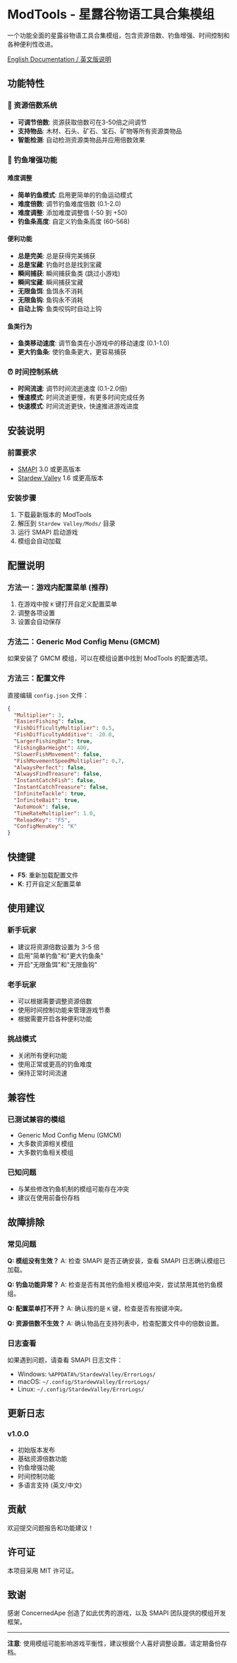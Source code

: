 # ModTools - 星露谷物语工具合集模组

一个功能全面的星露谷物语工具合集模组，包含资源倍数、钓鱼增强、时间控制和各种便利性改进。

[English Documentation / 英文版说明](README.md)

## 功能特性

### 🎯 资源倍数系统
- **可调节倍数**: 资源获取倍数可在3-50倍之间调节
- **支持物品**: 木材、石头、矿石、宝石、矿物等所有资源类物品
- **智能检测**: 自动检测资源类物品并应用倍数效果

### 🎣 钓鱼增强功能
#### 难度调整
- **简单钓鱼模式**: 启用更简单的钓鱼运动模式
- **难度倍数**: 调节钓鱼难度倍数 (0.1-2.0)
- **难度调整**: 添加难度调整值 (-50 到 +50)
- **钓鱼条高度**: 自定义钓鱼条高度 (60-568)

#### 便利功能
- **总是完美**: 总是获得完美捕获
- **总是宝藏**: 钓鱼时总是找到宝藏
- **瞬间捕获**: 瞬间捕获鱼类 (跳过小游戏)
- **瞬间宝藏**: 瞬间捕获宝藏
- **无限鱼饵**: 鱼饵永不消耗
- **无限鱼钩**: 鱼钩永不消耗
- **自动上钩**: 鱼类咬钩时自动上钩

#### 鱼类行为
- **鱼类移动速度**: 调节鱼类在小游戏中的移动速度 (0.1-1.0)
- **更大钓鱼条**: 使钓鱼条更大，更容易捕获

### ⏰ 时间控制系统
- **时间流速**: 调节时间流逝速度 (0.1-2.0倍)
- **慢速模式**: 时间流逝更慢，有更多时间完成任务
- **快速模式**: 时间流逝更快，快速推进游戏进度

## 安装说明

### 前置要求
- [SMAPI](https://smapi.io/) 3.0 或更高版本
- [Stardew Valley](https://www.stardewvalley.net/) 1.6 或更高版本

### 安装步骤
1. 下载最新版本的 ModTools
2. 解压到 `Stardew Valley/Mods/` 目录
3. 运行 SMAPI 启动游戏
4. 模组会自动加载

## 配置说明

### 方法一：游戏内配置菜单 (推荐)
1. 在游戏中按 `K` 键打开自定义配置菜单
2. 调整各项设置
3. 设置会自动保存

### 方法二：Generic Mod Config Menu (GMCM)
如果安装了 GMCM 模组，可以在模组设置中找到 ModTools 的配置选项。

### 方法三：配置文件
直接编辑 `config.json` 文件：
```json
{
  "Multiplier": 3,
  "EasierFishing": false,
  "FishDifficultyMultiplier": 0.5,
  "FishDifficultyAdditive": -20.0,
  "LargerFishingBar": true,
  "FishingBarHeight": 400,
  "SlowerFishMovement": false,
  "FishMovementSpeedMultiplier": 0.7,
  "AlwaysPerfect": false,
  "AlwaysFindTreasure": false,
  "InstantCatchFish": false,
  "InstantCatchTreasure": false,
  "InfiniteTackle": true,
  "InfiniteBait": true,
  "AutoHook": false,
  "TimeRateMultiplier": 1.0,
  "ReloadKey": "F5",
  "ConfigMenuKey": "K"
}
```

## 快捷键

- **F5**: 重新加载配置文件
- **K**: 打开自定义配置菜单

## 使用建议

### 新手玩家
- 建议将资源倍数设置为 3-5 倍
- 启用"简单钓鱼"和"更大钓鱼条"
- 开启"无限鱼饵"和"无限鱼钩"

### 老手玩家
- 可以根据需要调整资源倍数
- 使用时间控制功能来管理游戏节奏
- 根据需要开启各种便利功能

### 挑战模式
- 关闭所有便利功能
- 使用正常或更高的钓鱼难度
- 保持正常时间流速

## 兼容性

### 已测试兼容的模组
- Generic Mod Config Menu (GMCM)
- 大多数资源相关模组
- 大多数钓鱼相关模组

### 已知问题
- 与某些修改钓鱼机制的模组可能存在冲突
- 建议在使用前备份存档

## 故障排除

### 常见问题

**Q: 模组没有生效？**
A: 检查 SMAPI 是否正确安装，查看 SMAPI 日志确认模组已加载。

**Q: 钓鱼功能异常？**
A: 检查是否有其他钓鱼相关模组冲突，尝试禁用其他钓鱼模组。

**Q: 配置菜单打不开？**
A: 确认按的是 `K` 键，检查是否有按键冲突。

**Q: 资源倍数不生效？**
A: 确认物品在支持列表中，检查配置文件中的倍数设置。

### 日志查看
如果遇到问题，请查看 SMAPI 日志文件：
- Windows: `%APPDATA%/StardewValley/ErrorLogs/`
- macOS: `~/.config/StardewValley/ErrorLogs/`
- Linux: `~/.config/StardewValley/ErrorLogs/`

## 更新日志

### v1.0.0
- 初始版本发布
- 基础资源倍数功能
- 钓鱼增强功能
- 时间控制功能
- 多语言支持 (英文/中文)

## 贡献

欢迎提交问题报告和功能建议！

## 许可证

本项目采用 MIT 许可证。

## 致谢

感谢 ConcernedApe 创造了如此优秀的游戏，以及 SMAPI 团队提供的模组开发框架。

---

**注意**: 使用模组可能影响游戏平衡性，建议根据个人喜好调整设置。请定期备份存档。 